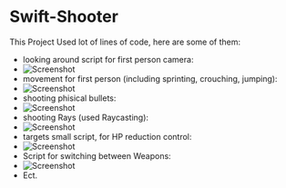 # Swift-Shooter
This Project Used lot of lines of code, here are some of them:
- looking around script for first person camera:
- ![Screenshot](lookingScript.png)
- movement for first person (including sprinting, crouching, jumping):
- ![Screenshot](movementScript.png)
- shooting phisical bullets:
- ![Screenshot](shooting.png)
- shooting Rays (used Raycasting):
- ![Screenshot](shootingRays.png)
- targets small script, for HP reduction control:
- ![Screenshot](targetHP.png)
- Script for switching between Weapons:
- ![Screenshot](weaponSwitching.png)
- Ect.
